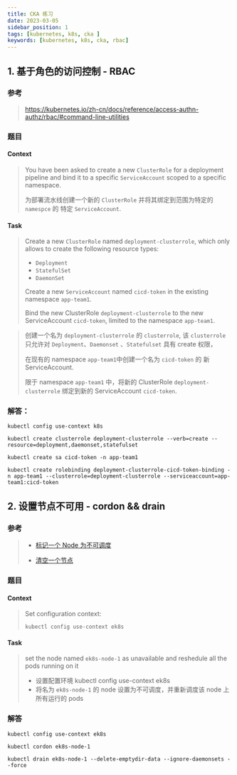 ```yaml
---
title: CKA 练习
date: 2023-03-05
sidebar_position: 1
tags: [kubernetes, k8s, cka ]
keywords: [kubernetes, k8s, cka, rbac]
---
```



## 1. 基于角色的访问控制 - RBAC

### 参考

> https://kubernetes.io/zh-cn/docs/reference/access-authn-authz/rbac/#command-line-utilities


### 题目

#### Context
> You have been asked to create a new `ClusterRole` for a deployment pipeline and bind it to a specific `ServiceAccount` scoped to a specific namespace.
>
> 为部署流水线创建一个新的 `ClusterRole` 并将其绑定到范围为特定的 `namespce` 的 特定 `ServiceAccount`.

#### Task

> Create a new `ClusterRole` named `deployment-clusterrole`, which only allows to create the following resource types: 
>
> - `Deployment`
> - `StatefulSet`
> - `DaemonSet`
>
> Create a new `ServiceAccount` named `cicd-token` in the existing namespace `app-team1`.
>
> Bind the new ClusterRole `deployment-clusterrole` to the new ServiceAccount `cicd-token`, limited to the namespace `app-team1`.


> 创建一个名为 `deployment-clusterrole` 的 `clusterrole`, 该 `clusterrole` 只允许对 `Deployment`、`Daemonset` 、`Statefulset` 具有 create 权限，
>
> 在现有的 namespace `app-team1`中创建一个名为 `cicd-token` 的 新 ServiceAccount.
>
> 限于 namespace `app-team1` 中，将新的 ClusterRole `deployment-clusterrole` 绑定到新的 ServiceAccount `cicd-token`.


### 解答：

```shell
kubectl config use-context k8s
 
kubectl create clusterrole deployment-clusterrole --verb=create --resource=deployment,daemonset,statefulset

kubectl create sa cicd-token -n app-team1

kubectl create rolebinding deployment-clusterrole-cicd-token-binding -n app-team1 --clusterrole=deployment-clusterrole --serviceaccount=app-team1:cicd-token

```



## 2. 设置节点不可用 - cordon && drain

### 参考
 
> - [标记一个 Node 为不可调度](https://kubernetes.io/zh-cn/docs/concepts/architecture/nodes/#manual-node-administration)
>
> - [清空一个节点](https://kubernetes.io/zh-cn/docs/tasks/administer-cluster/safely-drain-node/#use-kubectl-drain-to-remove-a-node-from-service)

### 题目

#### Context

> Set configuration context:
>
> ```shell
> kubectl config use-context ek8s
> ```

#### Task

> set the node named `ek8s-node-1` as unavailable and reshedule all the pods running on it
>
> - 设置配置环境 kubectl config use-context ek8s 
> - 将名为 `ek8s-node-1` 的 node 设置为不可调度，并重新调度该 node 上所有运行的 pods



### 解答

```shell
kubectl config use-context ek8s

kubectl cordon ek8s-node-1

kubectl drain ek8s-node-1 --delete-emptydir-data --ignore-daemonsets --force

```


